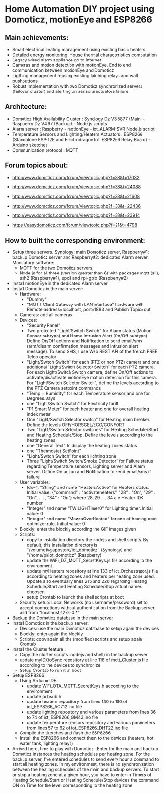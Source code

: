 # Home Automation DIY project using Domoticz, motionEye and ESP8266

## Main achievements:
  - Smart electrical heating management using existing basic heaters
  - Detailed energy monitoring. House thermal characteristics computation
  - Legacy wired alarm appliance go to Internet
  - Cameras and motion detection with motionEye. End to end communication between motionEye and Domoticz 
  - Ligthing management reusing existing latching relays and wall pushbuttons
  - Robust implementation with two Domoticz synchronized servers (failover cluster) and alerting on sensors/actuators failure 

## Architecture:
  - Domoticz High Availability Cluster : Synology Dz V3.5877 (Main) - Raspberry Dz V4.97 (Backup) - Node.js scripts
  - Alarm server : Raspberry - motionEye - iot_ALARM-SVR Node.js script
  - Temperature Sensors and Lighting/Heaters Actuators : ESP8266 (Standalone ESP-12E and Electrodragon IoT ESP8266 Relay Board) - Arduino sketches
  - Communication protocol : MQTT

## Forum topics about:
  - http://www.domoticz.com/forum/viewtopic.php?f=38&t=17032
  
  - http://www.domoticz.com/forum/viewtopic.php?f=38&t=24088

  - http://www.domoticz.com/forum/viewtopic.php?f=38&t=21608

  - http://www.domoticz.com/forum/viewtopic.php?f=38&t=22436

  - http://www.domoticz.com/forum/viewtopic.php?f=38&t=23914

  - https://easydomoticz.com/forum/viewtopic.php?f=21&t=4798

## How to built the corresponding environment:
  - Setup three servers. Synology: main Domoticz server, Raspberry#1: backup Domoticz server and Raspberry#2: dedicated Alarm server. Mandatory software:
     - MQTT for the two Domoticz servers,
     - Node.js for all three (version greater than 6) with packages mqtt (all), ssh2 (Raspberry#1), epoll and rpi-gpio (Raspberry#2)    
  - Install motionEye in the dedicated Alarm server
  - Install Domoticz in the main server:
     - Hardware: 
         - "Dummy"
         - "MQTT Client Gateway with LAN interface" hardware with Remote address=localhost, port=1883 and Publish Topic=out
     - Cameras: add all cameras
     - Devices: 
         - "Security Panel"
         - Two protected "Light/Switch Switch" for Alarm status (Motion Sensor subtype) and Home Intrusion Alert (On/Off subtype). Define On/Off actions and Notification to send email/sms (arm/disarm confirmation messages and intrusion alert message). To send SMS, I use Web REST API of the french FREE Telco operator 
         - "Light/Switch Switch" for each (PTZ or non PTZ) camera and one additional "Light/Switch Selector Switch" for each PTZ camera. For each Light/Switch Switch camera, define On/Off actions to activate/disactivate motionEye motion detection for this camera. For "Light/Switch Selector Switch", define the levels according to the PTZ Camera setpoint commands
         - "Temp + Humidity" for each Temperature sensor and one for Degrees.Days
         - one "Light/Switch Switch" for Electricity tariff
         - "P1 Smart Meter" for each heater and one for overall heating index meter 
         - One "Light/Switch Selector switch" for Heating main breaker. Define the levels OFF/HORSGEL/ECO/CONFORT 
         - Two "Light/Switch Selector switches" for Heating Schedule/Start and Heating Schedule/Stop. Define the levels according to the heating zones
         - one "General	Text" to display the heating zones status
         - one "Thermostat SetPoint"
         - "Light/Switch Switch" for each lighting zone
         - Three "Light/Switch Switch/Smoke Detector" for Failure status regarding Temperature sensors, Lighting server and Alarm server. Define On action and Notification to send email/sms if failure 
     - User variables: 
         - Idx=1, "String" and name "HeatersActive" for Heaters status. Initial value: {"command" : "activateheaters", "28" : "On", "29" : "On", .... , "34" : "On"} where 28, 29 .... 34 are Heater IDX number
         - "Integer" and name "TWILIGHTimer0" for Lighting timer. Initial value: 0  
         - "Integer" and name "MezzaOverHeated" for one of heating cost optimizer rule. Initial value: 0 
     - Blockly: enter the blockly according the GIF images given
     - Scripts: 
         - copy to installation directory the nodejs and shell scripts. By default, this installation directory is "/volume1/@appstore/iot_domoticz" (Synology) and "/home/pi/iot_domoticz" (Raspberry)
         - update the WiFi_DZ_MQTT_SecretKeys.js file according to the environment
         - update myHeaters repository at line 133 of iot_Orchestrator.js file according to heating zones and heaters per heating zone used. Update also eventually lines 215 and 226 regarding Heating Schedule/Start and Heating Schedule/Stop actual names choosen
         - setup Crontab to launch the shell scripts at boot
     - Security setup: Local Networks (no username/password) set to accept connections without authentication from the Backup server and from "localhost;127.0.0.*"      
  - Backup the Domoticz database in the main server
  - Install Domoticz in the backup server:
     - Devices: use the main Domoticz database to setup again the devices
     - Blockly: enter again the blockly
     - Scripts: copy again all the (modified) scripts and setup again Crontab
  -  Install the Cluster feature :
     - Copy the cluster scripts (nodejs and shell) in the backup server
     - update myIDXtoSync repository at line 118 of mqtt_Cluster.js file according to the devices to synchronize 
     - Setup Crontab to run it at boot
  - Setup ESP8266
     - Using Arduino IDE:  
         - update WiFi_OTA_MQTT_SecretKeys.h according to the environment
         - update pubsub.h
         - update heaters repository from lines 130 to 166 of iot_ESP8266_AC712.ino file
         - update lighting repository and various parameters from lines 36 to 74 of iot_ESP8266_GM43.ino file
         - update temperature sensors repository and various parameters from lines 57 to 62 of iot_ESP8266_DHT22.ino file
     - Compile the sketches and flash the ESP8266 
     - Install the ESP8266 and connect them to the devices (heaters, hot water tank, lighting relays)
  - Arrived here, time to play with Domoticz...Enter for the main and backup Domoticz instances the heating schedules per heating zone. For the backup server, I've entered schedules to send every hour a command to start all heating zones. In my environment, there is no synchronization between the heating schedules of the main and backup servers. To start or stop a heating zone at a given hour, you have to enter in Timers of Heating Schedule/Start or Heating Schedule/Stop devices the command ON on Time for the level corresponding to the heating zone  
           

           

